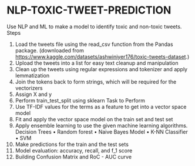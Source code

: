 # NLP-TOXIC-TWEET-PREDICTION
Use NLP and ML to make a model to identify toxic and non-toxic tweets.
Steps
1.	Load the tweets file using the read_csv function from the Pandas package.
(downloaded from https://www.kaggle.com/datasets/ashwiniyer176/toxic-tweets-dataset.)
2.	Upload the tweets into a list for easy text cleanup and manipulation
3.	Clean up the tweets using regular expressions and tokenizer and apply lemmatization
4.	Join the tokens back to form strings, which will be required for the vectorizers
5.	Assign X and y
6.	Perform train_test_split using sklearn Task to Perform
7.	Use TF-IDF values for the terms as a feature to get into a vector space model
8.	Fit and apply the vector space model on the train set and test set
9.	Apply ensemble learning to use the given  machine learning algorithms.
  Decision Trees
• Random forest
• Naive Bayes Model
• K-NN Classifier
• SVM
10.	Make predictions for the train and the test sets 
11.	Model evaluation: accuracy, recall, and f_1 score
12.	Building Confusion Matrix and RoC - AUC curve

